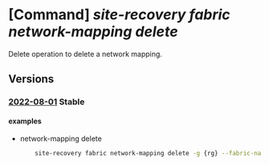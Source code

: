 # [Command] _site-recovery fabric network-mapping delete_

Delete operation to delete a network mapping.

## Versions

### [2022-08-01](/Resources/mgmt-plane/L3N1YnNjcmlwdGlvbnMve30vcmVzb3VyY2Vncm91cHMve30vcHJvdmlkZXJzL21pY3Jvc29mdC5yZWNvdmVyeXNlcnZpY2VzL3ZhdWx0cy97fS9yZXBsaWNhdGlvbmZhYnJpY3Mve30vcmVwbGljYXRpb25uZXR3b3Jrcy97fS9yZXBsaWNhdGlvbm5ldHdvcmttYXBwaW5ncy97fQ==/2022-08-01.xml) **Stable**

<!-- mgmt-plane /subscriptions/{}/resourcegroups/{}/providers/microsoft.recoveryservices/vaults/{}/replicationfabrics/{}/replicationnetworks/{}/replicationnetworkmappings/{} 2022-08-01 -->

#### examples

- network-mapping delete
    ```bash
        site-recovery fabric network-mapping delete -g {rg} --fabric-name {fabric_source_name} -n {network_mapping_src_to_recovery_name} --network-name azureNetwork --vault-name {vault_name}'
    ```
